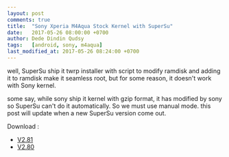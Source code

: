```yaml
---
layout: post
comments: true
title:  "Sony Xperia M4Aqua Stock Kernel with SuperSu"
date:   2017-05-26 08:00:00 +0700
author: Dede Dindin Qudsy
tags:   [android, sony, m4aqua]
last_modified_at: 2017-05-26 08:24:00 +0700
---
```

well, SuperSu ship it twrp installer with script to modify ramdisk and adding it to ramdisk make it seamless root, but for some reason, it doesn't work with Sony kernel.

some say, while sony ship it kernel with gzip format, it has modified by sony so SuperSu can't do it automatically. So we must use manual mode. this post will update when a new SuperSu version come out.

Download :
 - [V2.81](https://www.androidfilehost.com/?fid=745425885120734671)
 - [V2.80](https://www.androidfilehost.com/?fid=673368273298957486)
